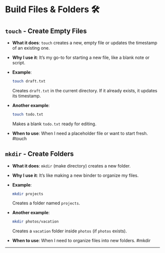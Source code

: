 # Build Files & Folders 🛠️

## `touch` - Create Empty Files

- **What it does**: `touch` creates a new, empty file or updates the timestamp of an existing one.
    
- **Why I use it**: It’s my go-to for starting a new file, like a blank note or script.
    
- **Example**:
    
    ```bash
    touch draft.txt
    ```
    
    Creates `draft.txt` in the current directory. If it already exists, it updates its timestamp.
    
- **Another example**:
    
    ```bash
    touch todo.txt
    ```
    
    Makes a blank `todo.txt` ready for editing.
    
- **When to use**: When I need a placeholder file or want to start fresh. #touch
    

## `mkdir` - Create Folders

- **What it does**: `mkdir` (make directory) creates a new folder.
    
- **Why I use it**: It’s like making a new binder to organize my files.
    
- **Example**:
    
    ```bash
    mkdir projects
    ```
    
    Creates a folder named `projects`.
    
- **Another example**:
    
    ```bash
    mkdir photos/vacation
    ```
    
    Creates a `vacation` folder inside `photos` (if `photos` exists).
    
- **When to use**: When I need to organize files into new folders. #mkdir
    

---

